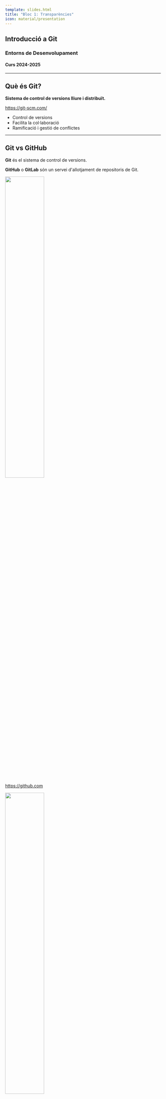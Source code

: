 ```yaml
---
template: slides.html
title: "Bloc 1: Transparències"
icon: material/presentation
---
```


## Introducció a Git

### Entorns de Desenvolupament

#### Curs 2024-2025

---

## Què és Git?

__Sistema de control de versions lliure i distribuït.__

https://git-scm.com/

- Control de versions
- Facilita la col·laboració
- Ramificació i gestió de conflictes

---

## Git vs GitHub
__Git__ és el sistema de control de versions.

__GitHub__ o __GitLab__ són un servei d'allotjament de repositoris de Git.



<div class="container">

<div class="col">
<img src="../img/logo_github.png" height="50%">

https://github.com
</div>

<div class="col">
<img src="../img/logo_gitlab.png" height="50%">

https://gitlab.com
</div>

</div>

---

## Estructura d'un repositori

<img src="../img/introduccio/components.png">

---

## Inicialitzar un repositori

```bash
mkdir git_introduccio
cd git_introduccio
git init
```

---

## Àrea de preparació

```bash
git add <files>
```

<img src="../img/introduccio/staged_readme.png">

---

## Confirmar canvis

```bash
git commit [-m <message>]
```

<img src="../img/introduccio/after_commit_readme.png">

---

## Mostrar commit

```bash
git show [ref]
```

---

## Diferències

```bash
git diff [--staged]
```

<img src="../img/introduccio/resum_diff.png">

---

## Històric de canvis

```bash
git log
```

__Àlies:__
```bash
git config --global alias.lg "log --graph --abbrev-commit --decorate --format=format:'%C(bold blue)%h%C(reset) - %C(bold green)(%ar)%C(reset) %C(white)%s%C(reset) %C(dim white)- %an%C(reset)%C(bold yellow)%d%C(reset)'"
git config --global alias.lga "lg --all"
```

---

## Descartar canvis

```bash
git restore <files>
```

<img src="../img/introduccio/flux_treball.png">
